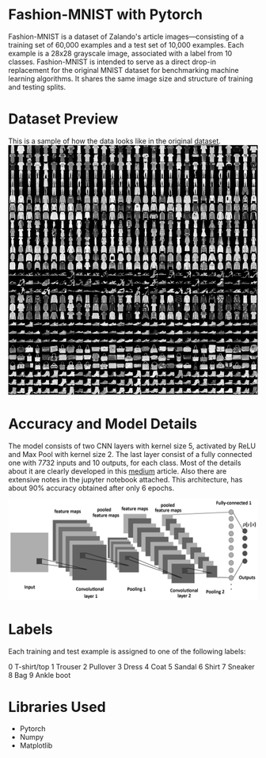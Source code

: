 # Fashion-MNIST with Pytorch
Fashion-MNIST is a dataset of Zalando's article images—consisting of a training set of 60,000 examples and a test set of 10,000 examples. Each example is a 28x28 grayscale image, 
associated with a label from 10 classes. Fashion-MNIST is intended to serve as a direct drop-in replacement for the original MNIST dataset for benchmarking machine learning algorithms. 
It shares the same image size and structure of training and testing splits.

# Dataset Preview
This is a sample of how the data looks like in the original [dataset](https://github.com/zalandoresearch/fashion-mnist).
![fashion-mnist dataset](https://github.com/augustodn/pytorch_FashionMNIST/blob/master/img/fashion-mnist-sprite.png)

# Accuracy and Model Details
The model consists of two CNN layers with kernel size 5, activated by ReLU and Max Pool with kernel size 2. The last layer consist of a fully connected one with 7*7*32 inputs and 10 outputs, for
each class. Most of the details about it are clearly developed in this [medium](https://adenevreze.medium.com/cnns-with-pytorch-6cf7ed114af7) article. Also there are extensive notes 
in the jupyter notebook attached. This architecture, has about 90% accuracy obtained after only 6 epochs.

<img src="https://github.com/augustodn/pytorch_FashionMNIST/blob/master/img/2layersCNN.png" width="800">

# Labels
Each training and test example is assigned to one of the following labels:

0 T-shirt/top
1 Trouser
2 Pullover
3 Dress
4 Coat
5 Sandal
6 Shirt
7 Sneaker
8 Bag
9 Ankle boot

# Libraries Used
- Pytorch
- Numpy
- Matplotlib
